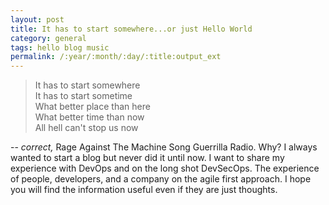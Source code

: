 ```yaml
---
layout: post
title: It has to start somewhere...or just Hello World
category: general
tags: hello blog music
permalink: /:year/:month/:day/:title:output_ext
---
```


> It has to start somewhere  
> It has to start sometime  
> What better place than here  
> What better time than now  
> All hell can't stop us now

-- _correct,_ Rage Against The Machine Song Guerrilla Radio.
Why? I always wanted to start a blog but never did it until now. I want to share my experience with DevOps and on the long shot DevSecOps. The experience of people, developers, and a company on the agile first approach. I hope you will find the information useful even if they are just thoughts.
